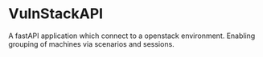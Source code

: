 # VulnStackAPI
A fastAPI application which connect to a openstack environment. Enabling grouping of machines via scenarios and sessions.
